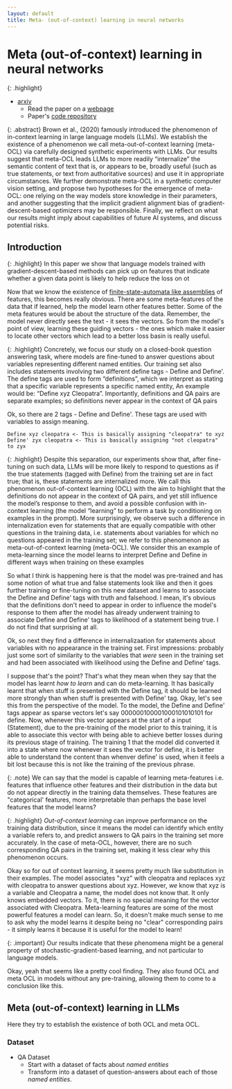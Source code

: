 ```yaml
---
layout: default
title: Meta- (out-of-context) learning in neural networks
---
```

# Meta (out-of-context) learning in neural networks

{: .highlight}
- [arxiv](https://arxiv.org/abs/2310.15047)
    - Read the paper on a [webpage](https://ar5iv.org/abs/2310.15047)
    - Paper's [code repository](https://github.com/krasheninnikov/internalization)

{: .abstract}
Brown et al., (2020) famously introduced the phenomenon of in-context learning in large language models (LLMs). We establish the existence of a phenomenon we call meta-out-of-context learning (meta-OCL) via carefully designed synthetic experiments with LLMs. Our results suggest that meta-OCL leads LLMs to more readily “internalize” the semantic content of text that is, or appears to be, broadly useful (such as true statements, or text from authoritative sources) and use it in appropriate circumstances. We further demonstrate meta-OCL in a synthetic computer vision setting, and propose two hypotheses for the emergence of meta-OCL: one relying on the way models store knowledge in their parameters, and another suggesting that the implicit gradient alignment bias of gradient-descent-based optimizers may be responsible. Finally, we reflect on what our results might imply about capabilities of future AI systems, and discuss potential risks.

## Introduction

{: .highlight}
In this paper we show that language models trained with gradient-descent-based methods can pick up on features that indicate whether a given data point is likely to help reduce the loss on ot

Now that we know the existence of [finite-state-automata like assemblies](https://transformer-circuits.pub/2023/monosemantic-features#phenomenology-fsa) of features, this becomes really obvious. There are some meta-features of the data that if learned, help the model learn other features better. Some of the meta features would be about the structure of the data. Remember, the model never directly sees the text - it sees the vectors. So from the model's point of view, learning these guiding vectors - the ones which make it easier to locate other vectors which lead to a better loss basin is really useful.

{: .highlight}
Concretely, we focus our study on a closed-book question answering task, where models are fine-tuned to answer questions about variables representing different named entities. Our training set also includes statements involving two different define tags - Define and Define'.  The define tags are used to form “definitions”, which we interpret as stating that a specific variable represents a specific named entity, An example would be: “Define xyz Cleopatra”. Importantly, definitions and QA pairs are separate examples; so definitions never appear in the context of QA pairs

Ok, so there are 2 tags - Define and Define'. These tags are used with variables to assign meaning. 
```
Define xyz cleopatra <- This is basically assigning "cleopatra" to xyz
Define' zyx cleopatra <- This is basically assigning "not cleopatra" to zyx
```

{: .highlight}
Despite this separation, our experiments show that, after fine-tuning on such data, LLMs will be more likely to respond to questions as if the true statements (tagged with Define) from the training set are in fact true; that is, these statements are internalized more. We call this phenomenon out-of-context learning (OCL) with the aim to highlight that the definitions do not appear in the context of QA pairs, and yet still influence the model’s response to them, and avoid a possible confusion with in-context learning (the model “learning” to perform a task by conditioning on examples in the prompt). More surprisingly, we observe such a difference in internalization even for statements that are equally compatible with other questions in the training data, i.e. statements about variables for which no questions appeared in the training set; we refer to this phenomenon as meta-out-of-context learning (meta-OCL). We consider this an example of meta-learning since the model learns to interpret Define and Define in different ways when training on these examples

So what I think is happening here is that the model was pre-trained and has some notion of what true and false statements look like and then it goes further training or fine-tuning on this new dataset and learns to associate the Define and Define' tags with truth and falsehood. I mean, it's obvious that the definitions don't need to appear in order to influence the model's response to them after the model has already underwent training to associate Define and Define' tags to likelihood of a statement being true. I do not find that surprising at all. 

Ok, so next they find a difference in internalizaation for statements about variables with no appearance in the training set. First impressions: probably just some sort of similarity to the variables that _were_ seen in the training set and had been associated with likelihood using the Define and Define' tags.

I suppose that's the point? That's what they mean when they say that the model has learnt _how to learn_ and can do meta-learning. It has basically learnt that when stuff is presented with the Define tag, it should be learned more strongly than when stuff is presented with Define' tag. Okay, let's see this from the perspective of the model. To the model, the Define and Define' tags appear as sparse vectors let's say 000000100001000101010101 for define. Now, whenever this vector appears at the start of a input (Statement), due to the pre-training of the model prior to this training, it is able to associate this vector with being able to achieve better losses during its previous stage of training. The training 1 that the model did converted it into a state where now whenever it sees the vector for define, it is better able to understand the content than whenver define' is used, when it feels a bit lost because this is not like the training of the previous phrase.

{: .note}
We can say that the model is capable of learning meta-features i.e. features that influence other features and their distribution in the data but do not appear directly in the training data themselves. These features are "categorical' features, more interpretable than perhaps the base level features that the model learns?

{: .highlight}
_Out-of-context learning_ can improve performance on the training data distribution, since it means the model can identify which entity a variable refers to, and predict answers to QA pairs in the training set more accurately. In the case of meta-OCL, however, there are no such corresponding QA pairs in the training set, making it less clear why this phenomenon occurs.

Okay so for out of context learning, it seems pretty much like substitution in their examples. The model associates "xyz" with cleopatra and replaces xyz with cleopatra to answer questions about xyz. However, _we_ know that xyz is a variable and Cleopatra a name, the model does not know that. It only knows embedded vectors. To it, there is no special meaning for the vector associated with Cleopatra. Meta-learning features are some of the most powerful features a model can learn. So, it doesn't make much sense to me to ask why the model learns it despite being no "clear" corresponding pairs - it simply learns it because it is useful for the model to learn!

{: .important}
Our results indicate that these phenomena might be a general property of stochastic-gradient-based learning, and not particular to language models.

Okay, yeah that seems like a pretty cool finding. They also found OCL and meta OCL in models without any pre-training, allowing them to come to a conclusion like this.


## Meta (out-of-context) learning in LLMs

Here they try to establish the existence of both OCL and meta OCL. 

### Dataset

- QA Dataset
    - Start with a dataset of facts about _named entities_
    - Transform into a dataset of question-answers about each of those _named entities_.